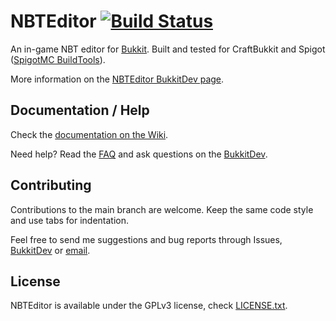 NBTEditor [![Build Status](https://jenkins.goncalomb.com/buildStatus/icon?job=NBTEditor)](https://jenkins.goncalomb.com/job/NBTEditor/)
=========

An in-game NBT editor for [Bukkit]. Built and tested for CraftBukkit and Spigot ([SpigotMC BuildTools][BuildTools]).

More information on the [NBTEditor BukkitDev page][NBTEditor].

Documentation / Help
--------------------

Check the [documentation on the Wiki][NBTEditor-Wiki].

Need help? Read the [FAQ][NBTEditor-FAQ] and ask questions on the [BukkitDev][NBTEditor].

Contributing
------------

Contributions to the main branch are welcome. Keep the same code style and use tabs for indentation.

Feel free to send me suggestions and bug reports through Issues, [BukkitDev][NBTEditor] or [email][contacts].

License
-------

NBTEditor is available under the GPLv3 license, check [LICENSE.txt](LICENSE.txt).

[Bukkit]: https://bukkit.org/
[BuildTools]: https://www.spigotmc.org/wiki/buildtools/
[NBTEditor]: https://dev.bukkit.org/projects/nbteditor/
[NBTEditor-Wiki]: https://github.com/goncalomb/NBTEditor/wiki
[NBTEditor-FAQ]: https://github.com/goncalomb/NBTEditor/wiki/FAQ
[contacts]: https://goncalomb.com/contacts
